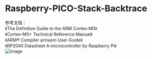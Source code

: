 # Raspberry-PICO-Stack-Backtrace
参考文档：  
《The Definitive Guide to the ARM Cortex-M0》  
《Cortex-M0+ Technical Reference Manual》  
《ARM® Compiler armasm User Guide》  
《RP2040 Datasheet A microcontroller by Raspberry Pi》  
![image](https://github.com/xqy828/Raspberry-PICO-Stack-Backtrace/blob/main/images/2022-11-21_131406.png)
